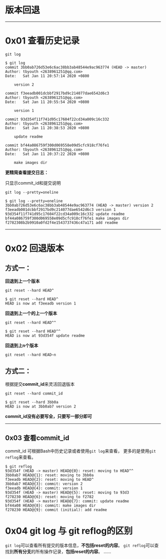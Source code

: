 
版本回退
=
------
# 0x01 查看历史记录
```
git log
```
	$ git log
	commit 3bb0ab726d53e6c6ac38bb3ab48544e9ac963774 (HEAD -> master)
	Author: tbyouth <2638961251@qq.com>
	Date:   Sat Jan 11 20:57:14 2020 +0800

		version 2

	commit f3eeadb001dcbbf2917bd9c214077dae6542d6c3
	Author: tbyouth <2638961251@qq.com>
	Date:   Sat Jan 11 20:55:54 2020 +0800

		version 1

	commit 93d354f11f741d95c17604f22cd34a009c16c332
	Author: tbyouth <2638961251@qq.com>
	Date:   Sat Jan 11 20:38:53 2020 +0800

		update readme

	commit bf44a086759f300d069558e09d5cfc918cf76fe1
	Author: tbyouth <2638961251@qq.com>
	Date:   Sat Jan 11 20:37:22 2020 +0800

		make images dir
		
**更精简查看提交日志：**

只显示commit_id和提交说明
```
git log --pretty=oneline
```
	$ git log --pretty=oneline
	3bb0ab726d53e6c6ac38bb3ab48544e9ac963774 (HEAD -> master) version 2
	f3eeadb001dcbbf2917bd9c214077dae6542d6c3 version 1
	93d354f11f741d95c17604f22cd34a009c16c332 update readme
	bf44a086759f300d069558e09d5cfc918cf76fe1 make images dir
	f2782308b2b9910a0fd2f4e1543737436c47a171 add readme

------	
# 0x02 回退版本

## 方式一：
**回退到上一个版本**
```
git reset --hard HEAD^
```
	$ git reset --hard HEAD^
	HEAD is now at f3eeadb version 1
**回退到上一个的上一个版本**
```
git reset --hard HEAD^^
```
	$ git reset --hard HEAD^^
	HEAD is now at 93d354f update readme


**回退到上n个版本**
```
git reset --hard HEAD~n
```
## 方式二：
根据提交**commit_id**来灵活回退版本
```
git reset --hard commit_id
```
	$ git reset --hard 3bb0a
	HEAD is now at 3bb0ab7 version 2
**commit_id没有必要写全，只要写一部分即可**

------
## 0x03 查看commit_id
commit_id 可根据Bash中历史记录或者使用`git log`来查看，
更多的是使用`git reflog`来查看。

	$ git reflog
	93d354f (HEAD -> master) HEAD@{0}: reset: moving to HEAD^^
	3bb0ab7 HEAD@{1}: reset: moving to 3bb0a
	f3eeadb HEAD@{2}: reset: moving to HEAD^
	3bb0ab7 HEAD@{3}: commit: version 2
	f3eeadb HEAD@{4}: commit: version 1
	93d354f (HEAD -> master) HEAD@{5}: reset: moving to 93d3
	f278230 HEAD@{6}: reset: moving to f2782
	93d354f (HEAD -> master) HEAD@{7}: commit: update readme
	bf44a08 HEAD@{8}: commit: make images dir
	f278230 HEAD@{9}: commit (initial): add readme


# 0x04 git log 与 git reflog的区别
`git log`可以查看所有提交的版本信息，**不包括reset的内容**。
`git reflog`可以查找到**所有分支**的所有操作记录，**包括reset的内容**。
......
